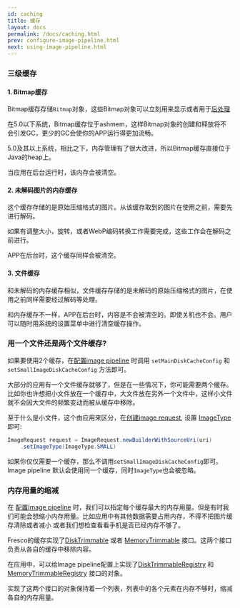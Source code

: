```yaml
---
id: caching
title: 缓存
layout: docs
permalink: /docs/caching.html
prev: configure-image-pipeline.html
next: using-image-pipeline.html
---
```


###  三级缓存

#### 1. Bitmap缓存

Bitmap缓存存储`Bitmap`对象，这些Bitmap对象可以立刻用来显示或者用于[后处理](modifying-images.html)

在5.0以下系统，Bitmap缓存位于ashmem，这样Bitmap对象的创建和释放将不会引发GC，更少的GC会使你的APP运行得更加流畅。

5.0及其以上系统，相比之下，内存管理有了很大改进，所以Bitmap缓存直接位于Java的heap上。

当应用在后台运行时，该内存会被清空。

#### 2. 未解码图片的内存缓存

这个缓存存储的是原始压缩格式的图片。从该缓存取到的图片在使用之前，需要先进行解码。

如果有调整大小，旋转，或者WebP编码转换工作需要完成，这些工作会在解码之前进行。

APP在后台时，这个缓存同样会被清空。

#### 3. 文件缓存

和未解码的内存缓存相似，文件缓存存储的是未解码的原始压缩格式的图片，在使用之前同样需要经过解码等处理。

和内存缓存不一样，APP在后台时，内容是不会被清空的。即使关机也不会。用户可以随时用系统的设置菜单中进行清空缓存操作。

### 用一个文件还是两个文件缓存?

如果要使用2个缓存，在[配置image pipeline](configure-image-pipeline.html) 时调用 `setMainDiskCacheConfig` 和 `setSmallImageDiskCacheConfig`  方法即可。

大部分的应用有一个文件缓存就够了，但是在一些情况下，你可能需要两个缓存。比如你也许想把小文件放在一个缓存中，大文件放在另外一个文件中，这样小文件就不会因大文件的频繁变动而被从缓存中移除。

至于什么是小文件，这个由应用来区分，在[创建image request](image-requests.html), 设置 [ImageType](../javadoc/reference/com/facebook/imagepipeline/request/ImageRequest.ImageType.html) 即可:

```java
ImageRequest request = ImageRequest.newBuilderWithSourceUri(uri)
    .setImageType(ImageType.SMALL)
```

如果你仅仅需要一个缓存，那么不调用`setSmallImageDiskCacheConfig`即可。Image pipeline 默认会使用同一个缓存，同时`ImageType`也会被忽略。

### 内存用量的缩减

在 [配置Image pipeline](configure-image-pipeline.html) 时，我们可以指定每个缓存最大的内存用量。但是有时我们可能会想缩小内存用量。比如应用中有其他数据需要占用内存，不得不把图片缓存清除或者减小
或者我们想检查看看手机是否已经内存不够了。

Fresco的缓存实现了[DiskTrimmable](../javadoc/reference/com/facebook/common/disk/DiskTrimmable.html) 或者 [MemoryTrimmable](../javadoc/reference/com/facebook/common/memory/MemoryTrimmable.html) 接口。这两个接口负责从各自的缓存中移除内容。

在应用中，可以给Image pipeline配置上实现了[DiskTrimmableRegistry](../javadoc/reference/com/facebook/common/disk/DiskTrimmableRegistry.html) 和 [MemoryTrimmableRegistry](../javadoc/reference/com/facebook/common/memory/MemoryTrimmableRegistry.html) 接口的对象。

实现了这两个接口的对象保持着一个列表，列表中的各个元素在内存不够时，缩减各自的内存用量。
